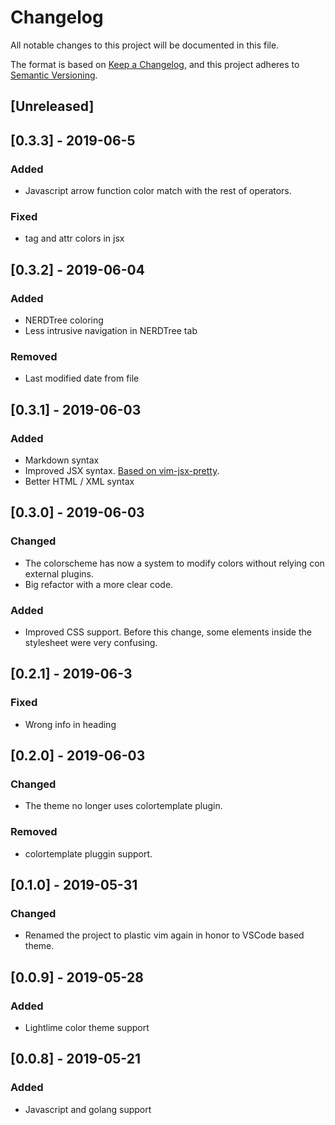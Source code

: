 # Changelog

All notable changes to this project will be documented in this file.

The format is based on [Keep a Changelog](https://keepachangelog.com/en/1.0.0/),
and this project adheres to [Semantic Versioning](https://semver.org/spec/v2.0.0.html).

## [Unreleased]

## [0.3.3] - 2019-06-5

### Added

- Javascript arrow function color match with the rest of operators.

### Fixed

- tag and attr colors in jsx

## [0.3.2] - 2019-06-04

### Added

- NERDTree coloring
- Less intrusive navigation in NERDTree tab

### Removed

- Last modified date from file

## [0.3.1] - 2019-06-03

### Added

- Markdown syntax
- Improved JSX syntax. [Based on vim-jsx-pretty](https://github.com/MaxMEllon/vim-jsx-pretty).
- Better HTML / XML syntax

## [0.3.0] - 2019-06-03

### Changed

- The colorscheme has now a system to modify colors without relying con external plugins.
- Big refactor with a more clear code.

### Added

- Improved CSS support. Before this change, some elements inside the stylesheet were very confusing.

## [0.2.1] - 2019-06-3

### Fixed

- Wrong info in heading

## [0.2.0] - 2019-06-03

### Changed

- The theme no longer uses colortemplate plugin.

### Removed

- colortemplate pluggin support.

## [0.1.0] - 2019-05-31

### Changed

- Renamed the project to plastic vim again in honor to VSCode based theme.

## [0.0.9] - 2019-05-28

### Added

- Lightlime color theme support

## [0.0.8] - 2019-05-21

### Added

- Javascript and golang support
